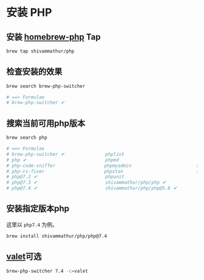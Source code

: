 # 安装 PHP

## 安装 [homebrew-php](https://github.com/shivammathur/homebrew-php) Tap

```bash
brew tap shivammathur/php
```

## 检查安装的效果
```bash
brew search brew-php-switcher

# ==> Formulae
# brew-php-switcher ✔
```

## 搜索当前可用php版本
```bash
brew search php

# ==> Formulae
# brew-php-switcher ✔               phplint                           shivammathur/php/php@7.0 ✔
# php ✔                             phpmd                             shivammathur/php/php@7.1 ✔
# php-code-sniffer                  phpmyadmin                        shivammathur/php/php@7.2 ✔
# php-cs-fixer                      phpstan                           shivammathur/php/php@7.3 ✔
# php@7.2 ✔                         phpunit                           shivammathur/php/php@7.4 ✔
# php@7.3 ✔                         shivammathur/php/php ✔            shivammathur/php/php@8.1 ✔
# php@7.4 ✔                         shivammathur/php/php@5.6 ✔        wilmoore/formulae/php-version ✔
```

## 安装指定版本php

这里以 `php7.4` 为例。

```bash
brew install shivammathur/php/php@7.4
```

## [valet](https://laravel.com/docs/8.x/valet#introduction)可选

```bash
brew-php-switcher 7.4 -c=valet
```
